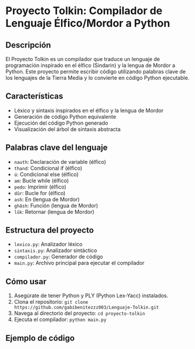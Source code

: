 # Proyecto Tolkin: Compilador de Lenguaje Élfico/Mordor a Python

## Descripción
El Proyecto Tolkin es un compilador que traduce un lenguaje de programación inspirado en el élfico (Sindarin) y la lengua de Mordor a Python. Este proyecto permite escribir código utilizando palabras clave de los lenguajes de la Tierra Media y lo convierte en código Python ejecutable.

## Características
- Léxico y sintaxis inspirados en el élfico y la lengua de Mordor
- Generación de código Python equivalente
- Ejecución del código Python generado
- Visualización del árbol de sintaxis abstracta

## Palabras clave del lenguaje
- `nauth`: Declaración de variable (élfico)
- `thand`: Condicional if (élfico)
- `ú`: Condicional else (élfico)
- `am`: Bucle while (élfico)
- `pedo`: Imprimir (élfico)
- `dûr`: Bucle for (élfico)
- `ash`: En (lengua de Mordor)
- `ghâsh`: Función (lengua de Mordor)
- `lûk`: Retornar (lengua de Mordor)

## Estructura del proyecto
- `lexico.py`: Analizador léxico
- `sintaxis.py`: Analizador sintáctico
- `compilador.py`: Generador de código
- `main.py`: Archivo principal para ejecutar el compilador

## Cómo usar
1. Asegúrate de tener Python y PLY (Python Lex-Yacc) instalados.
2. Clona el repositorio: `git clone https://github.com/gabibenitezzz003/Lenguaje-Tolkin.git`
3. Navega al directorio del proyecto: `cd proyecto-tolkin`
4. Ejecuta el compilador: `python main.py`

## Ejemplo de código
